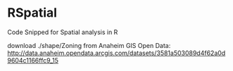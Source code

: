 # RSpatial
Code Snipped for Spatial analysis in R

download ./shape/Zoning from Anaheim GIS Open Data: http://data.anaheim.opendata.arcgis.com/datasets/3581a503089d4f62a0d9604c1166ffc9_15
